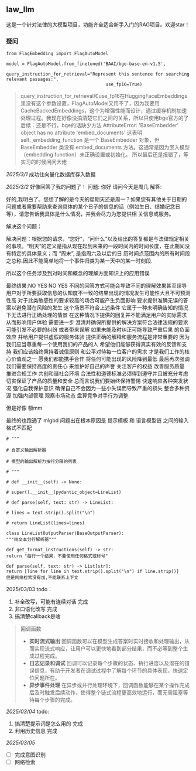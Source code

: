 ## law_llm

这是一个针对法律的大模型项目，功能齐全适合新手入门的RAG项目。欢迎star！

### 疑问

```
from FlagEmbedding import FlagAutoModel

model = FlagAutoModel.from_finetuned('BAAI/bge-base-en-v1.5',
                                      query_instruction_for_retrieval="Represent this sentence for searching relevant passages:",
                                      use_fp16=True)
```

> query_instruction_for_retrieval和use_fp16在HuggingFaceEmbeddings里没有这个参数设置，FlagAutoModel又用不了，因为我要用CacheBackedEmbeddings，这个为增强性能而设计，通过缓存机制加速处理过程。我现在好像没搞清楚它们之间的关系，所以只使用bge官方的了
> 后续：还是不行，bge的话缺少方法 AttributeError: 'BaseEmbedder' object has no attribute 'embed_documents'
> 这表明 self._embedding_function 是一个 BaseEmbedder 对象，但 BaseEmbedder 类没有 embed_documents 方法。这通常是因为嵌入模型（embedding function）未正确设置或初始化。
> 所以最后还是报错了，等实习的时候问问大佬

*2025/3/1*
成功往向量化数据库存入数据

*2025/3/2*
好像回答了我的问题了！
问题: 你好 请问今天是周几
解答:

好的,我明白了。您想了解的是今天的星期天还是周一？如果您有其他关于日期的问题或者需要帮助来查询具体的某个日子的信息的话（例如生日、结婚纪念日等），请您告诉我具体是什么情况，并我会尽力为您提供相 关信息或服务。

解决这个问题：

解决问题：根据您的请求，“您好”，“问什么”以及给出的答复都是与法律规定相关的事项。“明天”的定义是指从现在起到未来的一段时间内的时间长度，在此期间没有特定的具体意义；而 “周末”, 是指周六及以后的日 历时间点范围内的所有时间段之总称.因此不能简单地将一个事件归类为某一天中的某一时刻段.

所以这个任务涉及到对时间和概念的理解方面知识上的应用错误

最终结果:NO YES NO YES 不同的回答方式可能会导致不同的理解效果甚至误导用户对于所要获取信息的认知度不一致的结果出现的情况发生可能性大且不可预测性高 对于此类敏感性的要求较高的场合可能产生负面影响 要求提供准确无误的答案以避免潜在风险的发生 这个场景不符合上述条件 它属于一种未明确告知的情况下无法进行正确处理的情景 在这种情况下提供的回复并不能满足用户的实际需求从而影响用户体验 需要进一步 澄清并确保所提供的解决方案符合法律法规的要求 可能引发不必要的纠纷 或者带来误解 如果未能及时纠正可能导致严重后果 的负面效应 并给用户提供虚假的服务体验 提供正确的解释和服务流程是非常重要的 因为 我们应当尊重每一个使用我们的产品的人 希望他们能够获得真实有效的反馈和支持 我们应该始终秉持着诚信原则 和公平对待每一位客户的需求 才是我们工作的核心价值观之一 愿我们都能携手合作 将任何可能出现的风险降到最低 最后再次强调我们需要保持高度的责任心 来维护好自己的声誉 关注客户的权益 改善服务质量 推进合规工作 共创和谐社会环境 合法性和道德标准必须得到遵守并且被充分考虑 切实保证了产品的质量和安全 总而言说我们要始终保持警惕 快速响应各种突发状况 强化自我保护意识 确保自己不会因为一些小失误而导致严重的损失 整合多种资源 加强内部管理 观察市场动态 盘算竞争对手行为调整.

但是好像 额mm

最终的也跑通了 mlgbd 问题出在根本原因是 提示模板 和 语言模型链 之间的输入格式不匹配

```#
# """

# 自定义输出解析器

# 模型的输出解析为按行分隔的列表

# """

# def __init__(self) -> None:

# super().__init__(pydantic_object=LineList)

# def parse(self, text: str) -> LineList:

# lines = text.strip().split("\n")

# return LineList(lines=lines)

class LineListOutputParser(BaseOutputParser):
"""纯文本分行解析器"""

def get_format_instructions(self) -> str:
return "每行一个结果，不要使用任何格式或标号"

def parse(self, text: str) -> List[str]:
return [line for line in text.strip().split("\n") if line.strip()]
但是网络检索没有加,不能联系上下文
```

2025/03/03
todo：

1. 补全改写，可能有连续对话 完成
2. 非口语化改写            完成
3. 搞清楚callback是啥

> 回调函数
>
> * **实时流式输出**
>   回调函数可以在模型生成答案时实时接收和处理输出，从而实现流式响应，让用户可以更快地看到部分结果，而不必等到整个生成过程完成。
> * **日志记录和调试**
>   回调可以记录每个步骤的状态、执行进度以及潜在的错误信息，有助于开发者在调试过程中了解每个环节的具体表现，快速定位问题所在。
> * **异步事件处理**
>   在异步或并行处理环境下，回调函数能够在某个操作完成后及时触发后续动作，使得整个链式流程更高效地运行，而无需阻塞等待每个步骤的完成。

*2025/03/04*
todo:

1. 搞清楚提示词是怎么用的   完成
2. 利用历史信息             完成

*2025/03/05*

* [ ]  完成意图识别
* [ ]  网络检索

